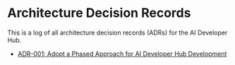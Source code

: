 # Architecture Decision Records

This is a log of all architecture decision records (ADRs) for the AI Developer Hub.

- [ADR-001: Adopt a Phased Approach for AI Developer Hub Development](ADR-001.md)
